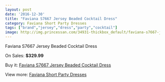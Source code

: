 ```yaml
---
layout: post
date: '2016-12-30'
title: "Faviana S7667 Jersey Beaded Cocktail Dress"
category: Faviana Short Party Dresses
tags: ["brand","jersey","dress","party","cocktail"]
image: http://img.princessan.com/34931-thickbox_default/faviana-s7667-jersey-beaded-cocktail-dress.jpg
---
```

Faviana S7667 Jersey Beaded Cocktail Dress

On Sales: **$329.99**
<a href="https://www.princessan.com/en/16378-faviana-s7667-jersey-beaded-cocktail-dress.html"><amp-img layout="responsive" width="600" height="600" src="//img.princessan.com/34931-thickbox_default/faviana-s7667-jersey-beaded-cocktail-dress.jpg" alt="Faviana S7667 Jersey Beaded Cocktail Dress 0" /></a>
<a href="https://www.princessan.com/en/16378-faviana-s7667-jersey-beaded-cocktail-dress.html"><amp-img layout="responsive" width="600" height="600" src="//img.princessan.com/34932-thickbox_default/faviana-s7667-jersey-beaded-cocktail-dress.jpg" alt="Faviana S7667 Jersey Beaded Cocktail Dress 1" /></a>

Buy it: [Faviana S7667 Jersey Beaded Cocktail Dress](https://www.princessan.com/en/16378-faviana-s7667-jersey-beaded-cocktail-dress.html "Faviana S7667 Jersey Beaded Cocktail Dress")

View more: [Faviana Short Party Dresses](https://www.princessan.com/en/136- "Faviana Short Party Dresses")